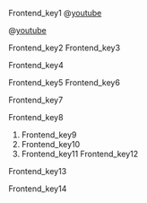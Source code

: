 Frontend_key1
@[youtube](uwnox19xoTk)

@[youtube](j9wWPEmxSZg)


Frontend_key2
Frontend_key3


Frontend_key4


Frontend_key5
Frontend_key6


Frontend_key7


Frontend_key8


1. Frontend_key9
2. Frontend_key10
3. Frontend_key11
Frontend_key12


Frontend_key13


Frontend_key14
